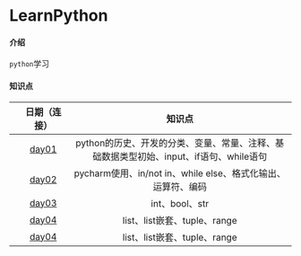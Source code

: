 # LearnPython

#### 介绍
`python`学习


#### 知识点


|  | 日期（连接） | 知识点 |   
| :---: | :---: | :---: | 
|  | [day01]()| python的历史、开发的分类、变量、常量、注释、基础数据类型初始、input、if语句、while语句 |
|  | [day02]()| pycharm使用、in/not in、while else、格式化输出、运算符、编码 |
|  | [day03]()| int、bool、str |
|  | [day04]()| list、list嵌套、tuple、range |
|  | [day04]()| list、list嵌套、tuple、range |
